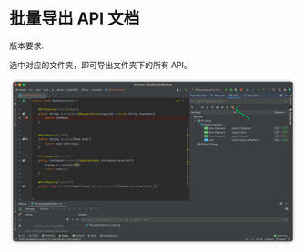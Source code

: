 # 批量导出 API 文档

版本要求: <Badge text="2022.2.2" />

选中对应的文件夹，即可导出文件夹下的所有 API。

![batchExportApiDoc](../../.vuepress/public/img/2022.2.2/batchExportApiDoc.png)
